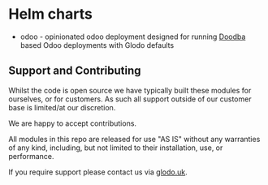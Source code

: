 # Helm charts

- odoo - opinionated odoo deployment designed for running [Doodba](https://github.com/Tecnativa/doodba) based Odoo deployments with Glodo defaults

## Support and Contributing

Whilst the code is open source we have typically built these modules for ourselves, or for customers. As such all support outside of our customer base is limited/at our discretion.

We are happy to accept contributions.

All modules in this repo are released for use "AS IS" without any warranties of any kind, including, but not limited to their installation, use, or performance.

If you require support please contact us via [glodo.uk](https://www.glodo.uk/).
